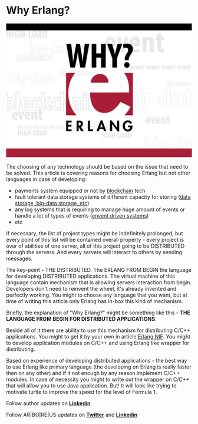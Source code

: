 # Why Erlang?

![](https://raw.githubusercontent.com/ArboreusSystems/arboreus_articles/master/erlang/why_erlang/illustrations/why_erang_001.png)

The choosing of any technology should be based on the issue that need to be solved. This article is covering reasons for choosing Erlang but not other languages in case of developing:

* payments system equipped or not by [blockchain](https://github.com/ArboreusSystems/arboreus_articles/tree/master/blockchain) tech
* fault tolerant data storage systems of different capacity for storing ([data storage, big-data storage, etc](https://github.com/ArboreusSystems/arboreus_articles/tree/master/data_storage))
* any log systems that is requiring to manage huge amount of events or handle a lot of types of events ([envent driven systems](https://github.com/ArboreusSystems/arboreus_articles/tree/master/event))
* etc

If necessary, the list of project types might be indefinitely prolonged, but every point of this list will be contained overall property - every project is over of abilities of one server, all of this project going to be DISTRIBUTED through the servers. And every servers will interact to others by sending messages.

The key-point - THE DISTRIBUTED. The ERLANG FROM BEGIN the language for developing DISTRIBUTED applications. The virtual machine of this language contain mechanism that is allowing servers interaction from begin. Developers don't need to reinvent the wheel, it's already invented and perfectly working. You might to choose any language that you want, but at time of writing this article only Erlang has in-box this kind of mechanism.

Briefly, the explanation of "Why Erlang?" might be something like this - **THE LANGUAGE FROM BEGIN FOR DISTRIBUTED APPLICATIONS**.

Beside all of it there are ability to use this mechanism for distributing C/C++ applications. You might to get it by your own in article [Erlang NIF](http://erlang.org/doc/tutorial/nif.html). You might to develop application modules on C/C++ and using Erlang like wrapper for distributing.

Based on experience of developing distributed applications - the  best way to use Erlang like primary language (the developing on Erlang is really faster then on any other) and if it not enough by any reason implement C/C++ modules. In case of necessity you might to write out the wrapper on C/C++ that will allow you to use Java application. But! It will look like trying to motivate turtle to improve the speed for the level of Formula 1.

Follow author updates on [**Linkedin**](https://www.linkedin.com/in/alexandr-kirilov-3365b992/)

Follow AR|BO|RE|US updates on [**Twitter**](https://twitter.com/ArboreusSystems) and [**Linkedin**](www.linkedin.com/company/arboreus-systems/)